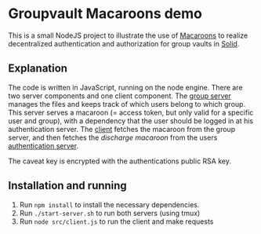 # Groupvault Macaroons demo

This is a small NodeJS project to illustrate the use of [Macaroons](https://research.google/pubs/pub41892/) to realize decentralized authentication and authorization for group vaults in [Solid](https://solidproject.org/).

## Explanation

The code is written in JavaScript, running on the node engine. There are two server components and one client component. The [group server](src/groupserver.js) manages the files and keeps track of which users belong to which group. This server serves a macaroon (= access token, but only valid for a specific user and group), with a dependency that the user should be logged in at his authentication server. The [client](client.js) fetches the macaroon from the group server, and then fetches the *discharge macaroon* from the users [authentication server](src/server.js).

The caveat key is encrypted with the authentications public RSA key.

## Installation and running

1. Run `npm install` to install the necessary dependencies. 
2. Run `./start-server.sh` to run both servers (using tmux)
3. Run `node src/client.js` to run the client and make requests